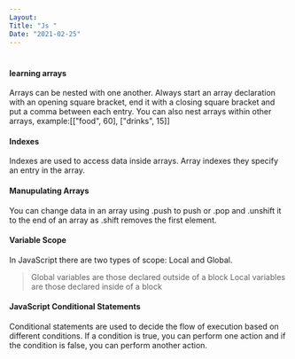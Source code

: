 ```yaml
---
Layout:
Title: "Js "
Date: "2021-02-25"
---
```


#

#### learning arrays

Arrays can be nested with one another. Always start an array declaration with an opening square bracket, end it with a closing square bracket and put a comma between each entry. You can also nest arrays within other arrays, example:[["food", 60], ["drinks", 15]]

#### Indexes

Indexes are used to access data inside arrays. Array indexes they specify an entry in the array. 

#### Manupulating Arrays

You can change data in an array using .push to push or .pop and .unshift it to the end of an array as .shift removes the first element.

#### Variable Scope

In JavaScript there are two types of scope: Local and Global.

>Global variables are those declared outside of a block
>Local variables are those declared inside of a block

#### JavaScript Conditional Statements

Conditional statements are used to decide the flow of execution based on different conditions. If a condition is true, you can perform one action and if the condition is false, you can perform another action.